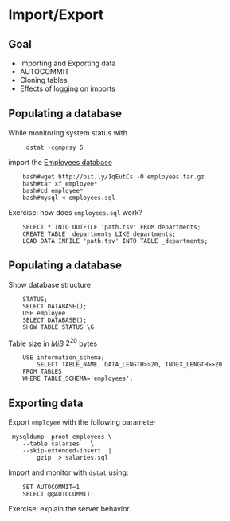 
# Import/Export

## Goal

  - Importing and Exporting data
  - AUTOCOMMIT
  - Cloning tables
  - Effects of logging on imports


## Populating a database
While monitoring system status with
 
         dstat -cgmprsy 5
    
import the [Employees database](http://bit.ly/1qEutCs) 

        bash#wget http://bit.ly/1qEutCs -O employees.tar.gz     
        bash#tar xf employee*
        bash#cd employee*
        bash#mysql < employees.sql

Exercise: how does `employees.sql` work?

        SELECT * INTO OUTFILE 'path.tsv' FROM departments;
        CREATE TABLE _departments LIKE departments;
        LOAD DATA INFILE 'path.tsv' INTO TABLE _departments;


## Populating a database
Show database structure 

        STATUS;
        SELECT DATABASE();
        USE employee
        SELECT DATABASE();
        SHOW TABLE STATUS \G
        
Table size in $MiB$ $2^{20}$ bytes

        USE information_schema;
            SELECT TABLE_NAME, DATA_LENGTH>>20, INDEX_LENGTH>>20 
        FROM TABLES
        WHERE TABLE_SCHEMA='employees';
        

## Exporting data
Export  `employee` with the following parameter

     mysqldump -proot employees \
        --table salaries   \
        --skip-extended-insert  | 
            gzip  > salaries.sql   
        
Import and monitor with `dstat` using: 
        
        SET AUTOCOMMIT=1
        SELECT @@AUTOCOMMIT;
        
Exercise: explain the server behavior.


     
     
        
